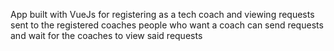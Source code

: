 App built with VueJs for registering as a tech coach and viewing requests sent to the registered coaches
people who want a coach can send requests and wait for the coaches to view said requests
